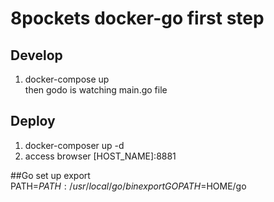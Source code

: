 # 8pockets docker-go first step

## Develop
1. docker-compose up  
   then godo is watching main.go file

## Deploy
1. docker-composer up -d  
2. access browser [HOST_NAME]:8881  


##Go set up
export PATH=$PATH:/usr/local/go/bin  
export GOPATH=$HOME/go  
